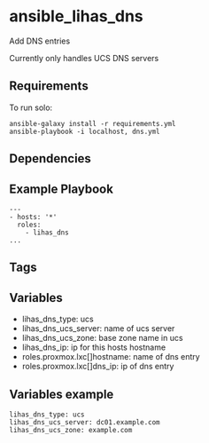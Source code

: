 # ansible_lihas_dns
Add DNS entries

Currently only handles UCS DNS servers

## Requirements

To run solo:
```
ansible-galaxy install -r requirements.yml
ansible-playbook -i localhost, dns.yml
```

## Dependencies

## Example Playbook

```
---
- hosts: '*'
  roles:
    - lihas_dns
...
```
## Tags

## Variables
* lihas_dns_type: ucs
* lihas_dns_ucs_server: name of ucs server
* lihas_dns_ucs_zone: base zone name in ucs
* lihas_dns_ip: ip for this hosts hostname
* roles.proxmox.lxc[]hostname: name of dns entry
* roles.proxmox.lxc[]dns_ip: ip of dns entry

## Variables example
```
lihas_dns_type: ucs
lihas_dns_ucs_server: dc01.example.com
lihas_dns_ucs_zone: example.com
```
